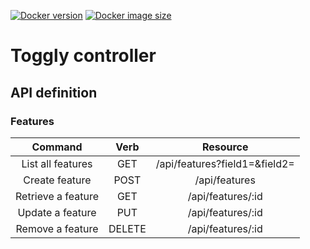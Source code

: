 [![Docker version][docker-img]][docker-hub] [![Docker image size][docker-img-size]][docker-hub]
# Toggly controller

## API definition
### Features
|      Command       |  Verb  |         Resource              |
| :----------------: | :----: | :---------------------------: |
| List all features  | GET    | /api/features?field1=&field2= |
| Create feature     | POST   | /api/features                 |
| Retrieve a feature | GET    | /api/features/:id             |
| Update a feature   | PUT    | /api/features/:id             |
| Remove a feature   | DELETE | /api/features/:id             |


[docker-img]: https://img.shields.io/docker/v/pabloubal/toggly-controller?label=docker-hub&style=plastic
[docker-img-size]: https://img.shields.io/docker/image-size/pabloubal/toggly-controller?label=docker-image-size&style=plastic
[docker-hub]: https://hub.docker.com/r/pabloubal/toggly-controller
